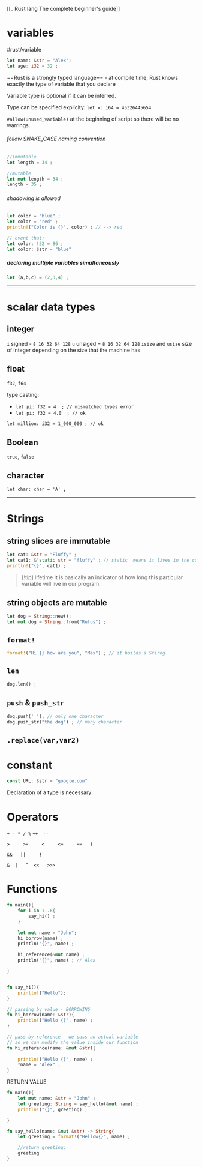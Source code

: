 [[_ Rust lang The complete beginner's guide]]

# variables
#rust/variable
```rust
let name: &str = "Alex";
let age: i32 = 32 ;
```

==Rust is a strongly typed language== - at compile time, Rust knows exactly the type of variable that you declare

Variable type is optional if it can be inferred.

Type can be specified explicity:
`let x: i64 = 45326445654 `

`#allow(unused_variable)` at the beginning of script so there will be no warrings.

###### follow SNAKE_CASE naming convention

```rust
//immutable
let length = 34 ;

//mutable
let mut length = 34 ;
length = 35 ;
```

###### shadowing is allowed
```rust
let color = "blue" ;
let color = "red" ;
println!("Color is {}", color) ; // --> red

// event that:
let color: !32 = 86 ;
let color: $str = "blue"
```

##### declaring multiple variables simultaneously
```rust
let (a,b,c) = (2,3,4) ;
```

---
# scalar data types

## integer
`i` signed - `8 16 32 64 128`
`u` unsiged = `8 16 32 64 128`
`isize` and `usize` size of integer depending on the size that the machine has

## float
`f32`, `f64`

type casting:
- `let pi: f32 = 4  ; // mismatched types error `
- `let pi: f32 = 4.0  ; // ok `

`let million: i32 = 1_000_000 ; // ok`

## Boolean
`true`, `false`


## character
`let char: char = 'A' ;`

-------
# Strings

## string slices are immutable
```rust
let cat: &str = "Fluffy" ;
let cat1: &'static str = "fluffy" ; // static  means it lives in the context of the function Or other code where it is calling that function
println!("{}", cat1) ;

```

>[!tip] lifetime
>It is basically an indicator of how long this particular variable will live in our program.

## string objects are mutable
```rust
let dog = String::new();
let mut dog = String::from("Rufus") ;

```


## `format!`
```rust
format!("Hi {} how are you", "Max") ; // it builds a Stirng

```

## `len`
```rust
dog.len() ;
```

## `push` & `push_str`
```rust
dog.push(' '); // only one character
dog.push_str("the dog") ; // many character

```

## `.replace(var,var2)`


# constant
```rust
const URL: $str = "google.com"
```
Declaration of a type is necessary


# Operators
`+ - * / %`
`++  --`

`>     >=     <     <=     ==   !`

`&&   ||     ! `

`&  |   ^  <<   >>>`

# Functions
```rust
fn main(){
	for i in 1..6{
		say_hi() ;
	}

	let mut name = "John";
	hi_borrow(name) ;
	println("{}", name) ;

	hi_reference(&mut name) ;
	println("{}", name) ; // Alex

}


fn say_hi(){
	println!("Hello");
}

// passing by value - BORROWING
fn hi_borrow(name: &str){
	println!("Hello {}", name) ;
}

// pass by reference - we pass an actual variable
// so we can modify the value inside our function
fn hi_reference(name: &mut &str){
	
	println!("Hello {}", name) ;
	*name = "Alex" ;
}

```


RETURN VALUE
```rust
fn main(){
	let mut name: &str = "John" ;
	let greeting: String = say_hello(&mut name) ;
	println!("{}", greeting) ;

}

fn say_hello(name: &mut &str) -> String{
	let greeting = format!("Hellow{}", name) ;

	//return greeting;
	greeting 
}
```








